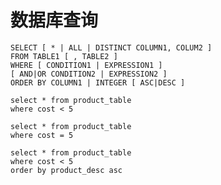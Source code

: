 # 数据库查询

```shell script
SELECT [ * | ALL | DISTINCT COLUMN1, COLUM2 ]
FROM TABLE1 [ , TABLE2 ]
WHERE [ CONDITION1 | EXPRESSION1 ]
[ AND|OR CONDITION2 | EXPRESSION2 ]
ORDER BY COLUMN1 | INTEGER [ ASC|DESC ]
```

```shell script
select * from product_table
where cost < 5
```

```shell script
select * from product_table
where cost = 5
```

```shell script
select * from product_table
where cost < 5
order by product_desc asc
```
